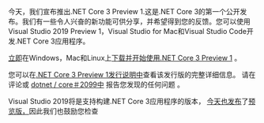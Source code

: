 <p>今天，我们宣布推出.NET Core 3 Preview 1.这是.NET Core 3的第一个公开发布。我们有一些令人兴奋的新功能可供分享，并希望得到您的反馈。您可以使用Visual Studio 2019 Preview 1，Visual Studio for Mac和Visual Studio Code开发.NET Core 3应用程序。 </p><p> <a href="https://aka.ms/netcore3download" rel="nofollow">立即</a>在Windows，Mac和Linux上<a href="https://aka.ms/netcore3download" rel="nofollow">下载并开始使用.NET Core 3 Preview 1</a> 。 </p><p>您可以在<a href="https://aka.ms/netcore3releasenotes" rel="nofollow">.NET Core 3 Preview 1发行说明中</a>查看该发行版的完整详细信息。 <span>请在评论或</span> <a href="https://github.com/dotnet/core/issues/2099">dotnet / core＃2099中</a> <span>报告您发现的任何问题</span> <span>。</span> </p><p> Visual Studio 2019将是支持构建.NET Core 3应用程序的版本， <a href="https://aka.ms/vs-blog" rel="nofollow">今天也发布</a>了<a href="https://aka.ms/vs-blog" rel="nofollow">预览版，</a>因此我们也鼓励您检查